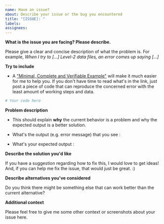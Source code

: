 ```yaml
---
name: Have an issue?
about: Describe your issue or the bug you encountered
title: "[ISSUE]: "
labels:
assignees:
---
```


**What is the issue you are facing? Please describe.**

Please give a clear and concise description of what the problem is. For example,
_When I try to [...] Level-2 data files, an error comes up saying [...]_

**Try to include**
- A ["Minimal, Complete and Verifiable Example"](http://matthewrocklin.com/blog/work/2018/02/28/minimal-bug-reports) will make it much easier for me to help you. If you don't have time to read what's in the link, just post a piece of code that can reproduce the concerned error with the least amount of working steps and data.

```python
# Your code here
```

**Problem description** 

- This should explain **why** the current behavior is a problem and why the expected output is a better solution.

- What's the output (e.g. error message) that you see : 

- What's your expected output :

**Describe the solution you'd like**

If you have a suggestion regarding how to fix this, I would love to get ideas! And, if you can help me fix the issue, that would just be great. :)

**Describe alternatives you've considered**

Do you think there might be something else that can work better than the current alternative?

**Additional context**

Please feel free to give me some other context or screenshots about your issue here.
